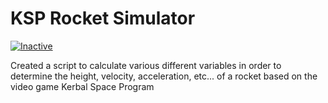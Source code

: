 # KSP Rocket Simulator
[![Inactive](http://img.shields.io/badge/Status-inactive-red.svg)](https://github.com/adnapPanda/KSPRocketSimulator)

Created a script to calculate various different variables in order to determine the height, velocity, acceleration, etc... of a rocket based on the video game Kerbal Space Program
